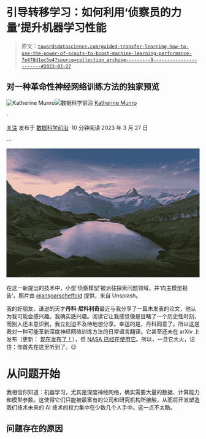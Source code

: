 # 引导转移学习：如何利用‘侦察员的力量’提升机器学习性能

> 原文：[`towardsdatascience.com/guided-transfer-learning-how-to-use-the-power-of-scouts-to-boost-machine-learning-performance-7e478d1ec5e4?source=collection_archive---------9-----------------------#2023-03-27`](https://towardsdatascience.com/guided-transfer-learning-how-to-use-the-power-of-scouts-to-boost-machine-learning-performance-7e478d1ec5e4?source=collection_archive---------9-----------------------#2023-03-27)

## 对一种革命性神经网络训练方法的独家预览

[](https://katherineamunro.medium.com/?source=post_page-----7e478d1ec5e4--------------------------------)![Katherine Munro](https://katherineamunro.medium.com/?source=post_page-----7e478d1ec5e4--------------------------------)[](https://towardsdatascience.com/?source=post_page-----7e478d1ec5e4--------------------------------)![数据科学前沿](https://towardsdatascience.com/?source=post_page-----7e478d1ec5e4--------------------------------) [Katherine Munro](https://katherineamunro.medium.com/?source=post_page-----7e478d1ec5e4--------------------------------)

·

[关注](https://medium.com/m/signin?actionUrl=https%3A%2F%2Fmedium.com%2F_%2Fsubscribe%2Fuser%2Fb84716d39740&operation=register&redirect=https%3A%2F%2Ftowardsdatascience.com%2Fguided-transfer-learning-how-to-use-the-power-of-scouts-to-boost-machine-learning-performance-7e478d1ec5e4&user=Katherine+Munro&userId=b84716d39740&source=post_page-b84716d39740----7e478d1ec5e4---------------------post_header-----------) 发布于 [数据科学前沿](https://towardsdatascience.com/?source=post_page-----7e478d1ec5e4--------------------------------) ·10 分钟阅读·2023 年 3 月 27 日[](https://medium.com/m/signin?actionUrl=https%3A%2F%2Fmedium.com%2F_%2Fvote%2Ftowards-data-science%2F7e478d1ec5e4&operation=register&redirect=https%3A%2F%2Ftowardsdatascience.com%2Fguided-transfer-learning-how-to-use-the-power-of-scouts-to-boost-machine-learning-performance-7e478d1ec5e4&user=Katherine+Munro&userId=b84716d39740&source=-----7e478d1ec5e4---------------------clap_footer-----------)

--

[](https://medium.com/m/signin?actionUrl=https%3A%2F%2Fmedium.com%2F_%2Fbookmark%2Fp%2F7e478d1ec5e4&operation=register&redirect=https%3A%2F%2Ftowardsdatascience.com%2Fguided-transfer-learning-how-to-use-the-power-of-scouts-to-boost-machine-learning-performance-7e478d1ec5e4&source=-----7e478d1ec5e4---------------------bookmark_footer-----------)![](img/482d6e71232893524e6b0b5e6d2cf3bd.png)

在这一新提出的技术中，小型‘侦察模型’被派往探索问题领域，并‘向主模型报告’。照片由 [@ansgarscheffold](http://twitter.com/ansgarscheffold) 提供，来自 Unsplash。

我的好朋友、谦逊的天才**丹科·尼科利奇**最近与我分享了一篇未发表的论文，他认为我可能会感兴趣。我确实感兴趣。阅读它让我感觉像是目睹了一个历史性时刻，而别人还未意识到，我立刻迫不及待地想分享。幸运的是，丹科同意了。所以这是我对一种可能革新深度神经网络训练方法的日常语言翻译。它甚至还未在 arXiv 上发布（更新： [现在发布了！](https://arxiv.org/abs/2303.16154)），但 [NASA 已经在使用它](https://www.linkedin.com/posts/robots-go-mental_nasa-genelab-open-science-for-life-in-space-activity-7041340569012301824-xTk3?utm_source=share&utm_medium=member_desktop)。所以，一旦它大火，记住：你首先在这里听到了。😉

# 从问题开始

我相信你知道：机器学习，尤其是深度神经网络，确实需要大量的数据、计算能力和模型参数。这使得它们只能被最富有的公司和研究机构所接触，从而将开发塑造我们技术未来的 AI 技术的权力集中在少数几个人手中。这一点不太酷。

## 问题存在的原因
